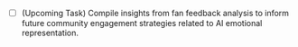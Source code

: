 - [ ] (Upcoming Task) Compile insights from fan feedback analysis to inform future community engagement strategies related to AI emotional representation.